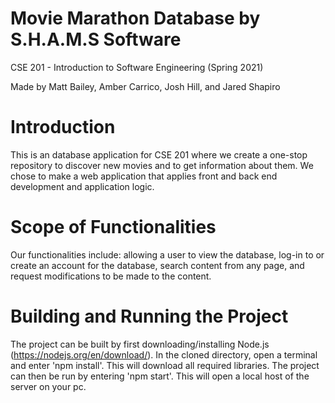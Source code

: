 # Movie Marathon Database by S.H.A.M.S Software
CSE 201 - Introduction to Software Engineering (Spring 2021)

Made by Matt Bailey, Amber Carrico, Josh Hill, and Jared Shapiro

# Introduction
This is an database application for CSE 201 where we create a one-stop repository to discover
new movies and to get information about them. We chose to make a web application that applies
front and back end development and application logic.

# Scope of Functionalities
Our functionalities include: allowing a user to view the database, log-in to or create an account
for the database, search content from any page, and request modifications to be made to the content.

# Building and Running the Project
The project can be built by first downloading/installing Node.js (https://nodejs.org/en/download/). In the cloned directory, open a terminal and enter 'npm install'. This will download all required libraries. The project can then be run by entering 'npm start'. This will open a local host of the server on your pc.
